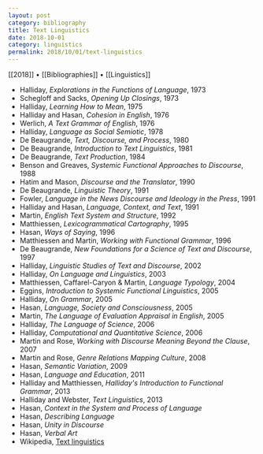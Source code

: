 ```yaml
---
layout: post
category: bibliography
title: Text Linguistics
date: 2018-10-01
category: linguistics
permalink: 2018/10/01/text-linguistics
---
```


[[2018]] • [[Bibliographies]] • [[Linguistics]]

* Halliday, *Explorations in the Functions of Language*, 1973
* Schegloff and Sacks, *Opening Up Closings*, 1973
* Halliday, *Learning How to Mean*, 1975
* Halliday and Hasan, *Cohesion in English*, 1976
* Werlich, *A Text Grammar of English*, 1976
* Halliday, *Language as Social Semiotic*, 1978
* De Beaugrande, *Text, Discourse, and Process*, 1980
* De Beaugrande, *Introduction to Text Linguistics*, 1981
* De Beaugrande, *Text Production*, 1984
* Benson and Greaves, *Systemic Functional Approaches to Discourse*, 1988
* Hatim and Mason, *Discourse and the Translator*, 1990
* De Beaugrande, *Linguistic Theory*, 1991
* Fowler, *Language in the News Discourse and Ideology in the Press*, 1991
* Halliday and Hasan, *Language, Context, and Text*, 1991
* Martin, *English Text System and Structure*, 1992
* Matthiessen, *Lexicogrammatical Cartography*, 1995
* Hasan, *Ways of Saying*, 1996
* Matthiessen and Martin, *Working with Functional Grammar*, 1996
* De Beaugrande, *New Foundations for a Science of Text and Discourse*, 1997
* Halliday, *Linguistic Studies of Text and Discourse*, 2002
* Halliday, *On Language and Linguistics*, 2003
* Matthiessen, Caffarel-Caryon & Martin, *Language Typology*, 2004
* Eggins, *Introduction to Systemic Functional Linguistics*, 2005
* Halliday, *On Grammar*, 2005
* Hasan, *Language, Society and Consciousness*, 2005
* Martin, *The Language of Evaluation Appraisal in English*, 2005
* Halliday, *The Language of Science*, 2006
* Halliday, *Computational and Quantitative Science*, 2006
* Martin and Rose, *Working with Discourse Meaning Beyond the Clause*, 2007
* Martin and Rose, *Genre Relations Mapping Culture*, 2008
* Hasan, *Semantic Variation*, 2009
* Hasan, *Language and Education*, 2011
* Halliday and Matthiessen, *Halliday's Introduction to Functional Grammar*, 2013
* Halliday and Webster, *Text Linguistics*, 2013
* Hasan, *Context in the System and Process of Language*
* Hasan, *Describing Language*
* Hasan, *Unity in Discourse*
* Hasan, *Verbal Art*
* Wikipedia, [Text linguistics](https://en.wikipedia.org/wiki/Text_linguistics)
